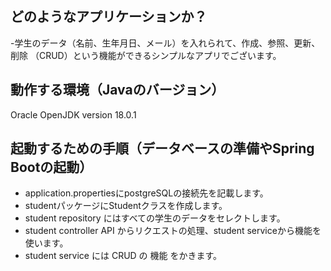 ## どのようなアプリケーションか？

-学生のデータ（名前、生年月日、メール）を入れられて、作成、参照、更新、削除 （CRUD）という機能ができるシンプルなアプリでございます。

## 動作する環境（Javaのバージョン）

Oracle OpenJDK version 18.0.1

## 起動するための手順（データベースの準備やSpring Bootの起動）

- application.propertiesにpostgreSQLの接続先を記載します。
- studentパッケージにStudentクラスを作成します。
- student repository にはすべての学生のデータをセレクトします。
- student controller API からリクエストの処理、student serviceから機能を使います。
- student service には CRUD の 機能 をかきます。
